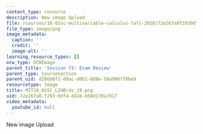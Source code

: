 ```yaml
---
content_type: resource
description: New image Upload
file: /courses/18-02sc-multivariable-calculus-fall-2010/72e267a0f2939df4d41b658d170a7917_MIT18_02SC_L24Brds_19.png
file_type: image/png
image_metadata:
  caption: ''
  credit: ''
  image-alt: ''
learning_resource_types: []
ocw_type: OCWImage
parent_title: 'Session 73: Exam Review'
parent_type: CourseSection
parent_uid: d286d8f1-d8ac-d0b2-0d8e-58a9967f8be9
resourcetype: Image
title: MIT18_02SC_L24Brds_19.png
uid: 72e267a0-f293-9df4-d41b-658d170a7917
video_metadata:
  youtube_id: null
---
```

New image Upload

